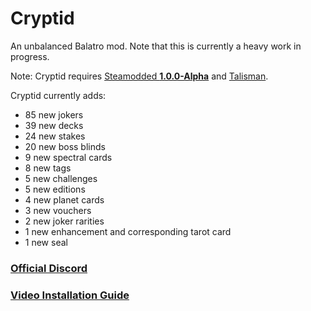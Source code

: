 # Cryptid
An unbalanced Balatro mod. Note that this is currently a heavy work in progress.

Note: Cryptid requires [Steamodded **1.0.0-Alpha**](https://github.com/Steamopollys/Steamodded/archive/refs/heads/main.zip) and [Talisman](https://github.com/MathIsFun0/Talisman/releases/latest).

Cryptid currently adds:
- 85 new jokers
- 39 new decks
- 24 new stakes
- 20 new boss blinds
- 9 new spectral cards
- 8 new tags
- 5 new challenges
- 5 new editions
- 4 new planet cards
- 3 new vouchers
- 2 new joker rarities
- 1 new enhancement and corresponding tarot card
- 1 new seal

### [Official Discord](https://discord.gg/eUf9Ur6RyB)

### [Video Installation Guide](https://www.youtube.com/watch?v=aUr0gXE77rk)
